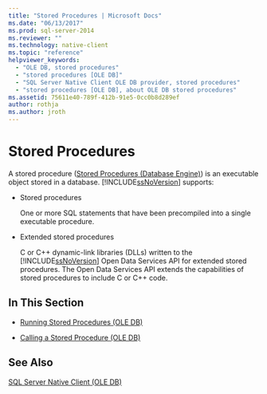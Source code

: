 ```yaml
---
title: "Stored Procedures | Microsoft Docs"
ms.date: "06/13/2017"
ms.prod: sql-server-2014
ms.reviewer: ""
ms.technology: native-client
ms.topic: "reference"
helpviewer_keywords: 
  - "OLE DB, stored procedures"
  - "stored procedures [OLE DB]"
  - "SQL Server Native Client OLE DB provider, stored procedures"
  - "stored procedures [OLE DB], about OLE DB stored procedures"
ms.assetid: 75611e40-789f-412b-91e5-0cc0b8d289ef
author: rothja
ms.author: jroth
---
```

# Stored Procedures
  A stored procedure ([Stored Procedures &#40;Database Engine&#41;](../../stored-procedures/stored-procedures-database-engine.md)) is an executable object stored in a database. [!INCLUDE[ssNoVersion](../../../includes/ssnoversion-md.md)] supports:  
  
-   Stored procedures  
  
     One or more SQL statements that have been precompiled into a single executable procedure.  
  
-   Extended stored procedures  
  
     C or C++ dynamic-link libraries (DLLs) written to the [!INCLUDE[ssNoVersion](../../../includes/ssnoversion-md.md)] Open Data Services API for extended stored procedures. The Open Data Services API extends the capabilities of stored procedures to include C or C++ code.  
  
## In This Section  
  
-   [Running Stored Procedures &#40;OLE DB&#41;](stored-procedures-running.md)  
  
-   [Calling a Stored Procedure &#40;OLE DB&#41;](stored-procedures-calling.md)  
  
## See Also  
 [SQL Server Native Client &#40;OLE DB&#41;](sql-server-native-client-ole-db.md)  
  
  
